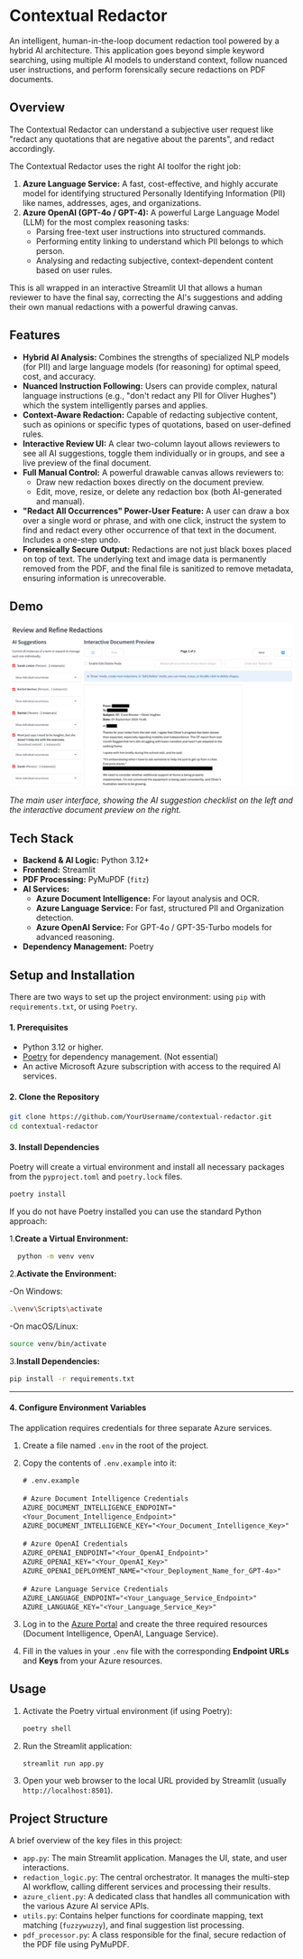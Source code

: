 # Contextual Redactor

An intelligent, human-in-the-loop document redaction tool powered by a hybrid AI architecture. This application goes beyond simple keyword searching, using multiple AI models to understand context, follow nuanced user instructions, and perform forensically secure redactions on PDF documents.

## Overview

The Contextual Redactor can understand a subjective user request like "redact any quotations that are negative about the parents", and redact accordingly.

The Contextual Redactor uses the right AI toolfor the right job:

1. **Azure Language Service:** A fast, cost-effective, and highly accurate model for identifying structured Personally Identifying Information (PII) like names, addresses, ages, and organizations.
2. **Azure OpenAI (GPT-4o / GPT-4):** A powerful Large Language Model (LLM) for the most complex reasoning tasks:
   * Parsing free-text user instructions into structured commands.
   * Performing entity linking to understand which PII belongs to which person.
   * Analysing and redacting subjective, context-dependent content based on user rules.

This is all wrapped in an interactive Streamlit UI that allows a human reviewer to have the final say, correcting the AI's suggestions and adding their own manual redactions with a powerful drawing canvas.

## Features

- **Hybrid AI Analysis:** Combines the strengths of specialized NLP models (for PII) and large language models (for reasoning) for optimal speed, cost, and accuracy.
- **Nuanced Instruction Following:** Users can provide complex, natural language instructions (e.g., "don't redact any PII for Oliver Hughes") which the system intelligently parses and applies.
- **Context-Aware Redaction:** Capable of redacting subjective content, such as opinions or specific types of quotations, based on user-defined rules.
- **Interactive Review UI:** A clear two-column layout allows reviewers to see all AI suggestions, toggle them individually or in groups, and see a live preview of the final document.
- **Full Manual Control:** A powerful drawable canvas allows reviewers to:
  - Draw new redaction boxes directly on the document preview.
  - Edit, move, resize, or delete any redaction box (both AI-generated and manual).
- **"Redact All Occurrences" Power-User Feature:** A user can draw a box over a single word or phrase, and with one click, instruct the system to find and redact every other occurrence of that text in the document. Includes a one-step undo.
- **Forensically Secure Output:** Redactions are not just black boxes placed on top of text. The underlying text and image data is permanently removed from the PDF, and the final file is sanitized to remove metadata, ensuring information is unrecoverable.

## Demo

![A demonstration of the Contextual Redactor UI, showing the AI suggestions list and the interactive document preview.](./assets/demo-screenshot.png)

*The main user interface, showing the AI suggestion checklist on the left and the interactive document preview on the right.*

## Tech Stack

- **Backend & AI Logic:** Python 3.12+
- **Frontend:** Streamlit
- **PDF Processing:** PyMuPDF (`fitz`)
- **AI Services:**
  - **Azure Document Intelligence:** For layout analysis and OCR.
  - **Azure Language Service:** For fast, structured PII and Organization detection.
  - **Azure OpenAI Service:** For GPT-4o / GPT-35-Turbo models for advanced reasoning.
- **Dependency Management:** Poetry

## Setup and Installation

There are two ways to set up the project environment: using `pip` with `requirements.txt`, or using `Poetry`.

#### 1. Prerequisites

- Python 3.12 or higher.
- [Poetry](https://python-poetry.org/docs/#installation) for dependency management. (Not essential)
- An active Microsoft Azure subscription with access to the required AI services.

#### 2. Clone the Repository

```bash
git clone https://github.com/YourUsername/contextual-redactor.git
cd contextual-redactor
```

#### 3. Install Dependencies

Poetry will create a virtual environment and install all necessary packages from the `pyproject.toml` and `poetry.lock` files.

```bash
poetry install
```



If you do not have Poetry installed you can use the standard Python approach:

1.**Create a Virtual Environment:**

 ```bash
   python -m venv venv
   ```

2.**Activate the Environment:**


 -On Windows: 

```bash
.\venv\Scripts\activate
```


 -On macOS/Linux: 

```bash
source venv/bin/activate
```

3.**Install Dependencies:**

```bash
pip install -r requirements.txt
```

---

#### 4. Configure Environment Variables

The application requires credentials for three separate Azure services.

1. Create a file named `.env` in the root of the project.
2. Copy the contents of `.env.example` into it:

   ```env
   # .env.example

   # Azure Document Intelligence Credentials
   AZURE_DOCUMENT_INTELLIGENCE_ENDPOINT="<Your_Document_Intelligence_Endpoint>"
   AZURE_DOCUMENT_INTELLIGENCE_KEY="<Your_Document_Intelligence_Key>"

   # Azure OpenAI Credentials
   AZURE_OPENAI_ENDPOINT="<Your_OpenAI_Endpoint>"
   AZURE_OPENAI_KEY="<Your_OpenAI_Key>"
   AZURE_OPENAI_DEPLOYMENT_NAME="<Your_Deployment_Name_for_GPT-4o>"

   # Azure Language Service Credentials
   AZURE_LANGUAGE_ENDPOINT="<Your_Language_Service_Endpoint>"
   AZURE_LANGUAGE_KEY="<Your_Language_Service_Key>"
   ```
3. Log in to the [Azure Portal](https://portal.azure.com) and create the three required resources (Document Intelligence, OpenAI, Language Service).
4. Fill in the values in your `.env` file with the corresponding **Endpoint URLs** and **Keys** from your Azure resources.

## Usage

1. Activate the Poetry virtual environment (if using Poetry):

   ```bash
   poetry shell
   ```
2. Run the Streamlit application:

   ```bash
   streamlit run app.py
   ```
3. Open your web browser to the local URL provided by Streamlit (usually `http://localhost:8501`).

## Project Structure

A brief overview of the key files in this project:

- `app.py`: The main Streamlit application. Manages the UI, state, and user interactions.
- `redaction_logic.py`: The central orchestrator. It manages the multi-step AI workflow, calling different services and processing their results.
- `azure_client.py`: A dedicated class that handles all communication with the various Azure AI service APIs.
- `utils.py`: Contains helper functions for coordinate mapping, text matching (`fuzzywuzzy`), and final suggestion list processing.
- `pdf_processor.py`: A class responsible for the final, secure redaction of the PDF file using PyMuPDF.
